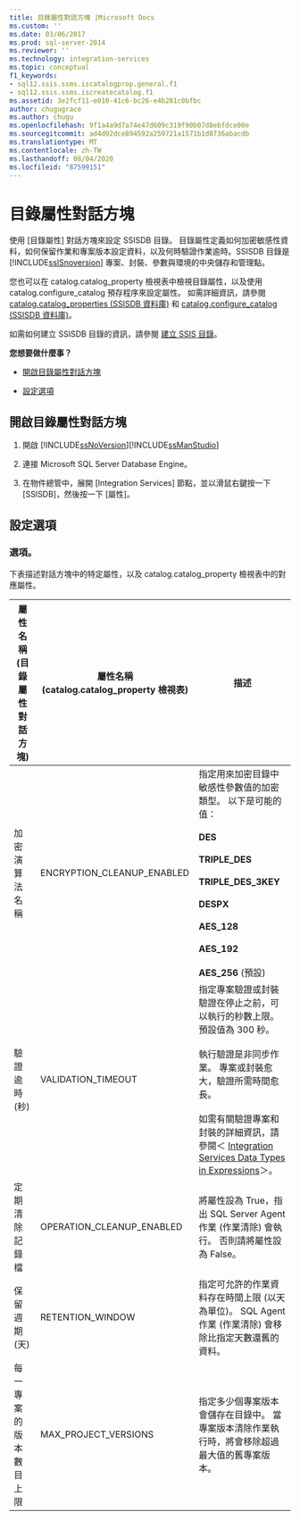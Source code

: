 ```yaml
---
title: 目錄屬性對話方塊 |Microsoft Docs
ms.custom: ''
ms.date: 03/06/2017
ms.prod: sql-server-2014
ms.reviewer: ''
ms.technology: integration-services
ms.topic: conceptual
f1_keywords:
- sql12.ssis.ssms.iscatalogprop.general.f1
- sql12.ssis.ssms.iscreatecatalog.f1
ms.assetid: 3e2fcf11-e010-41c6-bc26-e4b281c0bfbc
author: chugugrace
ms.author: chugu
ms.openlocfilehash: 9f1a4a9d7a74e47d609c319f90b07d8ebfdce00e
ms.sourcegitcommit: ad4d92dce894592a259721a1571b1d8736abacdb
ms.translationtype: MT
ms.contentlocale: zh-TW
ms.lasthandoff: 08/04/2020
ms.locfileid: "87599151"
---
```

# <a name="catalog-properties-dialog-box"></a>目錄屬性對話方塊
  使用 [目錄屬性] 對話方塊來設定 SSISDB 目錄。 目錄屬性定義如何加密敏感性資料，如何保留作業和專案版本設定資料，以及何時驗證作業逾時。SSISDB 目錄是 [!INCLUDE[ssISnoversion](../includes/ssisnoversion-md.md)] 專案、封裝、參數與環境的中央儲存和管理點。  
  
 您也可以在 catalog.catalog_property 檢視表中檢視目錄屬性，以及使用 catalog.configure_catalog 預存程序來設定屬性。 如需詳細資訊，請參閱 [catalog.catalog_properties &#40;SSISDB 資料庫&#41;](/sql/integration-services/system-views/catalog-catalog-properties-ssisdb-database) 和 [catalog.configure_catalog &#40;SSISDB 資料庫&#41;](/sql/integration-services/system-stored-procedures/catalog-configure-catalog-ssisdb-database)。  
  
 如需如何建立 SSISDB 目錄的資訊，請參閱 [建立 SSIS 目錄](catalog/ssis-catalog.md)。  
  
 **您想要做什麼事？**  
  
-   [開啟目錄屬性對話方塊](#open_dialog)  
  
-   [設定選項](#options)  
  
##  <a name="open-the-catalog-properties-dialog-box"></a><a name="open_dialog"></a> 開啟目錄屬性對話方塊  
  
1.  開啟 [!INCLUDE[ssNoVersion](../includes/ssnoversion-md.md)][!INCLUDE[ssManStudio](../includes/ssmanstudio-md.md)]  
  
2.  連接 Microsoft SQL Server Database Engine。  
  
3.  在物件總管中，展開 [Integration Services] 節點，並以滑鼠右鍵按一下 [SSISDB]，然後按一下 [屬性]。  
  
##  <a name="configure-the-options"></a><a name="options"></a> 設定選項  
  
### <a name="options"></a>選項。  
 下表描述對話方塊中的特定屬性，以及 catalog.catalog_property 檢視表中的對應屬性。  
  
|屬性名稱 (目錄屬性對話方塊)|屬性名稱 (catalog.catalog_property 檢視表)|描述|  
|-----------------------------------------------------|------------------------------------------------------|-----------------|  
|加密演算法名稱|ENCRYPTION_CLEANUP_ENABLED|指定用來加密目錄中敏感性參數值的加密類型。 以下是可能的值：<br /><br /> **DES**<br /><br /> **TRIPLE_DES**<br /><br /> **TRIPLE_DES_3KEY**<br /><br /> **DESPX**<br /><br /> **AES_128**<br /><br /> **AES_192**<br /><br /> **AES_256** (預設) |  
|驗證逾時 (秒)|VALIDATION_TIMEOUT|指定專案驗證或封裝驗證在停止之前，可以執行的秒數上限。 預設值為 300 秒。<br /><br /> 執行驗證是非同步作業。 專案或封裝愈大，驗證所需時間愈長。<br /><br /> 如需有關驗證專案和封裝的詳細資訊，請參閱＜ [Integration Services Data Types in Expressions](expressions/integration-services-data-types-in-expressions.md)＞。|  
|定期清除記錄檔|OPERATION_CLEANUP_ENABLED|將屬性設為 True，指出 SQL Server Agent 作業 (作業清除) 會執行。 否則請將屬性設為 False。|  
|保留週期 (天)|RETENTION_WINDOW|指定可允許的作業資料存在時間上限 (以天為單位)。 SQL Agent 作業 (作業清除) 會移除比指定天數還舊的資料。|  
|每一專案的版本數目上限|MAX_PROJECT_VERSIONS|指定多少個專案版本會儲存在目錄中。 當專案版本清除作業執行時，將會移除超過最大值的舊專案版本。|  
  
  
